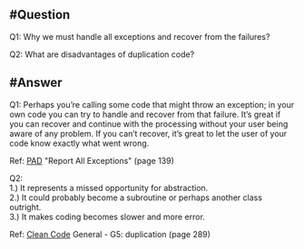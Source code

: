 #Question
---
Q1: Why we must handle all exceptions and recover from the failures?

Q2: What are disadvantages of duplication code?

#Answer
---
Q1: Perhaps you’re calling some code that might throw an exception; in your own code you can try to handle and recover from that failure. It’s great if you can recover and continue with the processing without your user being aware of any problem. If you can’t recover, it’s great to let the user of your code know exactly what went wrong.

Ref: [PAD](https://github.com/mart0/Useful-materials---books-presentations-ant-etc./raw/master/Others/Practices%20of%20an%20Agile%20Developer.pdf) "Report All Exceptions" (page 139)

Q2:<br>
1.) It represents a missed opportunity for abstraction.<br>
2.) It could probably become a subroutine or perhaps another class outright.<br> 
3.) It makes coding becomes slower and more error.<br>

Ref: [Clean Code](http://www.investigatii.md/uploads/resurse/Clean_Code.pdf) General - G5: duplication (page 289)
